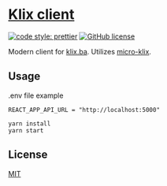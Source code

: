 # [Klix client](http://klix.surge.sh)

[![code style: prettier](https://img.shields.io/badge/code_style-prettier-ff69b4.svg)](https://github.com/prettier/prettier)
[![GitHub license](https://img.shields.io/badge/license-MIT-blue.svg)](https://github.com/malcodeman/klix-client/blob/master/LICENSE)

Modern client for [klix.ba](https://www.klix.ba).
Utilizes [micro-klix](https://github.com/malcodeman/micro-klix).

## Usage

.env file example

```
REACT_APP_API_URL = "http://localhost:5000"
```

```
yarn install
yarn start
```

## License

[MIT](./LICENSE)
